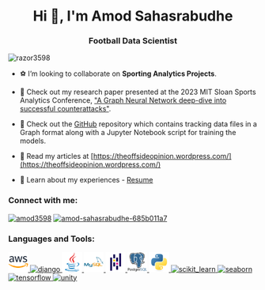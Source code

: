 <h1 align="center">Hi 👋, I'm Amod Sahasrabudhe</h1>
<h3 align="center">Football Data Scientist</h3>

<p align="left"> <img src="https://komarev.com/ghpvc/?username=razor3598&label=Profile%20views&color=0e75b6&style=flat" alt="razor3598" /> </p>

- ⚽ I’m looking to collaborate on **Sporting Analytics Projects**.

- 🔬 Check out my research paper presented at the 2023 MIT Sloan Sports Analytics Conference, ["A Graph Neural Network deep-dive into successful counterattacks"](https://www.sloansportsconference.com/research-papers/a-graph-neural-network-deep-dive-into-successful-counterattacks). 

- 👾 Check out the [GitHub](https://github.com/USSoccerFederation/ussf_ssac_23_soccer_gnn) repository which contains tracking data files in a Graph format along with a Jupyter Notebook script for training the models.

- 📝 Read my articles at [https://theoffsideopinion.wordpress.com/](https://theoffsideopinion.wordpress.com/)

- 📄 Learn about my experiences - [Resume](https://sahasrabudhea.sites.northeastern.edu/files/2023/04/Amod_Sahasrabudhe_Resume.pdf)


<h3 align="left">Connect with me:</h3>
<p align="left">
<a href="https://twitter.com/amod3598" target="blank"><img align="center" src="https://raw.githubusercontent.com/rahuldkjain/github-profile-readme-generator/master/src/images/icons/Social/twitter.svg" alt="amod3598" height="30" width="40" /></a>
<a href="https://linkedin.com/in/amod-sahasrabudhe-685b011a7" target="blank"><img align="center" src="https://raw.githubusercontent.com/rahuldkjain/github-profile-readme-generator/master/src/images/icons/Social/linked-in-alt.svg" alt="amod-sahasrabudhe-685b011a7" height="30" width="40" /></a>
</p>

<h3 align="left">Languages and Tools:</h3>
<p align="left"> <a href="https://aws.amazon.com" target="_blank" rel="noreferrer"> <img src="https://raw.githubusercontent.com/devicons/devicon/master/icons/amazonwebservices/amazonwebservices-original-wordmark.svg" alt="aws" width="40" height="40"/> </a> <a href="https://www.djangoproject.com/" target="_blank" rel="noreferrer"> <img src="https://cdn.worldvectorlogo.com/logos/django.svg" alt="django" width="40" height="40"/> </a> <a href="https://www.java.com" target="_blank" rel="noreferrer"> <img src="https://raw.githubusercontent.com/devicons/devicon/master/icons/java/java-original.svg" alt="java" width="40" height="40"/> </a> <a href="https://www.mysql.com/" target="_blank" rel="noreferrer"> <img src="https://raw.githubusercontent.com/devicons/devicon/master/icons/mysql/mysql-original-wordmark.svg" alt="mysql" width="40" height="40"/> </a> <a href="https://pandas.pydata.org/" target="_blank" rel="noreferrer"> <img src="https://raw.githubusercontent.com/devicons/devicon/2ae2a900d2f041da66e950e4d48052658d850630/icons/pandas/pandas-original.svg" alt="pandas" width="40" height="40"/> </a> <a href="https://www.postgresql.org" target="_blank" rel="noreferrer"> <img src="https://raw.githubusercontent.com/devicons/devicon/master/icons/postgresql/postgresql-original-wordmark.svg" alt="postgresql" width="40" height="40"/> </a> <a href="https://www.python.org" target="_blank" rel="noreferrer"> <img src="https://raw.githubusercontent.com/devicons/devicon/master/icons/python/python-original.svg" alt="python" width="40" height="40"/> </a> <a href="https://scikit-learn.org/" target="_blank" rel="noreferrer"> <img src="https://upload.wikimedia.org/wikipedia/commons/0/05/Scikit_learn_logo_small.svg" alt="scikit_learn" width="40" height="40"/> </a> <a href="https://seaborn.pydata.org/" target="_blank" rel="noreferrer"> <img src="https://seaborn.pydata.org/_images/logo-mark-lightbg.svg" alt="seaborn" width="40" height="40"/> </a> <a href="https://www.tensorflow.org" target="_blank" rel="noreferrer"> <img src="https://www.vectorlogo.zone/logos/tensorflow/tensorflow-icon.svg" alt="tensorflow" width="40" height="40"/> </a> <a href="https://unity.com/" target="_blank" rel="noreferrer"> <img src="https://www.vectorlogo.zone/logos/unity3d/unity3d-icon.svg" alt="unity" width="40" height="40"/> </a> </p>
